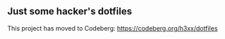 ## Just some hacker's dotfiles

This project has moved to Codeberg:
https://codeberg.org/h3xx/dotfiles
